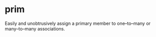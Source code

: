 prim
====

Easily and unobtrusively assign a primary member to one–to–many or many–to–many associations.
